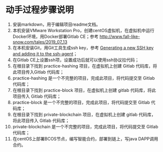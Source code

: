 # 动手过程步骤说明

1. 安装markdown，用于编辑项目readme文档。
2. 本机安装VMware Workstation Pro，创建centOS虚拟机，在虚拟机中运行Docker环境，用Docker部署Gitlab CE；参考 http://www.fall-like-snow.com/tales/2019_07_13
3. 在本机安装Git，用Git工具生成ssh key，参考 [Generating a new SSH key and adding it to the ssh-agent](https://help.github.com/en/articles/generating-a-new-ssh-key-and-adding-it-to-the-ssh-agent)；
4. 在Gitlab CE上设置ssh项，设置成功后就可以使用ssh协议拉代码；
5. 在根目录下找到 practice-hashing 项目，在虚拟机上创建 Gitlab 代码库，将此项目传入Gitlab 代码库；
6. practice-hashing 是一个不完整的项目，完成此项目，将代码提交至 Gitlab 代码库；
7. 在根目录下找到 practice-block 项目，在虚拟机上创建 gitlab 代码库，将此项目传入 Gitlab 代码库；
8. practice-block 是一个不完整的项目，完成此项目，将代码提交至 Gitlab 代码库；
9. 在根目录下找到 private-blockchain 项目，在虚拟机上创建 gitlab 代码库，将此项目传入 Gitlab 代码库；
10. private-blockchain 是一个不完整的项目，完成此项目，将代码提交至 Gitlab 代码库；
11. 在centOS上部署BCOS节点，编写智能合约，部署到链上，写java DAPP调用合约。

